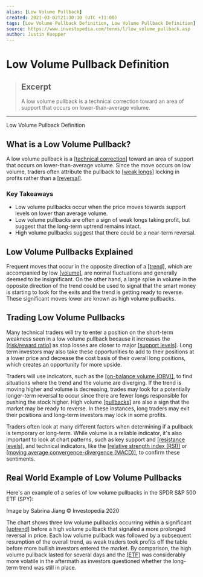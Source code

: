 ```yaml
---
alias: [Low Volume Pullback]
created: 2021-03-02T21:30:10 (UTC +11:00)
tags: [Low Volume Pullback Definition, Low Volume Pullback Definition]
source: https://www.investopedia.com/terms/l/low_volume_pullback.asp
author: Justin Kuepper
---
```


# Low Volume Pullback Definition

> ## Excerpt
> A low volume pullback is a technical correction toward an area of support that occurs on lower-than-average volume.

---

Low Volume Pullback Definition
## What is a Low Volume Pullback?

A low volume pullback is a [[technical correction]](https://www.investopedia.com/terms/t/technical_correction.asp) toward an area of support that occurs on lower-than-average volume. Since the move occurs on low volume, traders often attribute the pullback to [[weak longs]](https://www.investopedia.com/terms/w/weaklongs.asp) locking in profits rather than a [[reversal]](https://www.investopedia.com/terms/r/reversal.asp).

### Key Takeaways

-   Low volume pullbacks occur when the price moves towards support levels on lower than average volume.
-   Low volume pullbacks are often a sign of weak longs taking profit, but suggest that the long-term uptrend remains intact.
-   High volume pullbacks suggest that there could be a near-term reversal.

## Low Volume Pullbacks Explained

Frequent moves that occur in the opposite direction of a [[trend]](https://www.investopedia.com/terms/t/trend.asp), which are accompanied by low [[volume]](https://www.investopedia.com/terms/v/volume.asp), are normal fluctuations and generally deemed to be insignificant. On the other hand, a large spike in volume in the opposite direction of the trend could be used to signal that the smart money is starting to look for the exits and the trend is getting ready to reverse. These significant moves lower are known as high volume pullbacks.

## Trading Low Volume Pullbacks

Many technical traders will try to enter a position on the short-term weakness seen in a low volume pullback because it increases the [[risk/reward ratio]](https://www.investopedia.com/terms/r/riskrewardratio.asp) as stop losses are closer to major [[support levels]](https://www.investopedia.com/terms/s/support.asp). Long term investors may also take these opportunities to add to their positions at a lower price and decrease the cost basis of their overall long positions, which creates an opportunity for more upside.

Traders will use indicators, such as the [[on-balance volume (OBV)]](https://www.investopedia.com/terms/o/onbalancevolume.asp), to find situations where the trend and the volume are diverging. If the trend is moving higher and volume is decreasing, trades may look for a potentially longer-term reversal to occur since there are fewer longs responsible for pushing the stock higher. High volume [[pullbacks]](https://www.investopedia.com/terms/p/pullback.asp) are also a sign that the market may be ready to reverse. In these instances, long traders may exit their positions and long-term investors may lock in some profits.

Traders often look at many different factors when determining if a pullback is temporary or long-term. While volume is a reliable indicator, it's also important to look at chart patterns, such as key support and [[resistance levels]](https://www.investopedia.com/terms/r/resistance.asp), and technical indicators, like the [[relative strength index (RSI)]](https://www.investopedia.com/terms/r/rsi.asp) or [[moving average convergence-divergence (MACD)]](https://www.investopedia.com/terms/m/macd.asp), to confirm these sentiments.

## Real World Example of Low Volume Pullbacks

Here's an example of a series of low volume pullbacks in the SPDR S&P 500 ETF (SPY):

Image by Sabrina Jiang © Investopedia 2020

The chart shows three low volume pullbacks occurring within a significant [[uptrend]](https://www.investopedia.com/terms/u/uptrend.asp) before a high volume pullback that signaled a more prolonged reversal in price. Each low volume pullback was followed by a subsequent resumption of the overall trend, as weak traders took profits off the table before more bullish investors entered the market. By comparison, the high volume pullback lasted for several days and the [[ETF]](https://www.investopedia.com/terms/e/etf.asp) was considerably more volatile in the aftermath as investors questioned whether the long-term trend was still in place.
